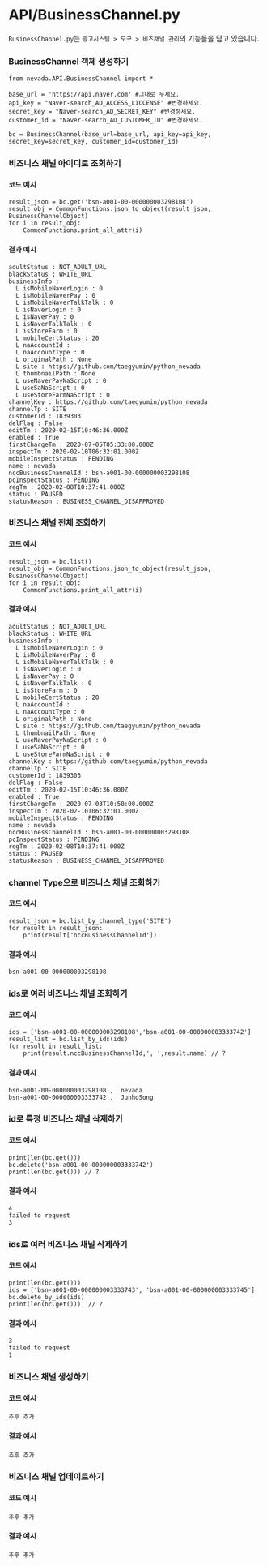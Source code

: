 # API/BusinessChannel.py
`BusinessChannel.py`는 `광고시스템 > 도구 > 비즈채널 관리`의 기능들을 담고 있습니다. <br>

### BusinessChannel 객체 생성하기
	from nevada.API.BusinessChannel import *
	
	base_url = 'https://api.naver.com' #그대로 두세요.
	api_key = "Naver-search_AD_ACCESS_LICCENSE" #변경하세요.
	secret_key = "Naver-search_AD_SECRET_KEY" #변경하세요.
	customer_id = "Naver-search_AD_CUSTOMER_ID" #변경하세요.
	
	bc = BusinessChannel(base_url=base_url, api_key=api_key, secret_key=secret_key, customer_id=customer_id)
	
### 비즈니스 채널 아이디로 조회하기
#### 코드 예시
    result_json = bc.get('bsn-a001-00-000000003298108')
    result_obj = CommonFunctions.json_to_object(result_json, BusinessChannelObject)
    for i in result_obj:
        CommonFunctions.print_all_attr(i)

       
#### 결과 예시

    adultStatus : NOT_ADULT_URL
    blackStatus : WHITE_URL
    businessInfo : 
      L isMobileNaverLogin : 0
      L isMobileNaverPay : 0
      L isMobileNaverTalkTalk : 0
      L isNaverLogin : 0
      L isNaverPay : 0
      L isNaverTalkTalk : 0
      L isStoreFarm : 0
      L mobileCertStatus : 20
      L naAccountId : 
      L naAccountType : 0
      L originalPath : None
      L site : https://github.com/taegyumin/python_nevada
      L thumbnailPath : None
      L useNaverPayNaScript : 0
      L useSaNaScript : 0
      L useStoreFarmNaScript : 0
    channelKey : https://github.com/taegyumin/python_nevada
    channelTp : SITE
    customerId : 1839303
    delFlag : False
    editTm : 2020-02-15T10:46:36.000Z
    enabled : True
    firstChargeTm : 2020-07-05T05:33:00.000Z
    inspectTm : 2020-02-10T06:32:01.000Z
    mobileInspectStatus : PENDING
    name : nevada
    nccBusinessChannelId : bsn-a001-00-000000003298108
    pcInspectStatus : PENDING
    regTm : 2020-02-08T10:37:41.000Z
    status : PAUSED
    statusReason : BUSINESS_CHANNEL_DISAPPROVED


### 비즈니스 채널 전체 조회하기
#### 코드 예시
    result_json = bc.list()
    result_obj = CommonFunctions.json_to_object(result_json, BusinessChannelObject)
    for i in result_obj:
        CommonFunctions.print_all_attr(i)

       
#### 결과 예시

    adultStatus : NOT_ADULT_URL
    blackStatus : WHITE_URL
    businessInfo : 
      L isMobileNaverLogin : 0
      L isMobileNaverPay : 0
      L isMobileNaverTalkTalk : 0
      L isNaverLogin : 0
      L isNaverPay : 0
      L isNaverTalkTalk : 0
      L isStoreFarm : 0
      L mobileCertStatus : 20
      L naAccountId : 
      L naAccountType : 0
      L originalPath : None
      L site : https://github.com/taegyumin/python_nevada
      L thumbnailPath : None
      L useNaverPayNaScript : 0
      L useSaNaScript : 0
      L useStoreFarmNaScript : 0
    channelKey : https://github.com/taegyumin/python_nevada
    channelTp : SITE
    customerId : 1839303
    delFlag : False
    editTm : 2020-02-15T10:46:36.000Z
    enabled : True
    firstChargeTm : 2020-07-03T10:58:00.000Z
    inspectTm : 2020-02-10T06:32:01.000Z
    mobileInspectStatus : PENDING
    name : nevada
    nccBusinessChannelId : bsn-a001-00-000000003298108
    pcInspectStatus : PENDING
    regTm : 2020-02-08T10:37:41.000Z
    status : PAUSED
    statusReason : BUSINESS_CHANNEL_DISAPPROVED

### channel Type으로 비즈니스 채널 조회하기
#### 코드 예시
    result_json = bc.list_by_channel_type('SITE')
    for result in result_json:
        print(result['nccBusinessChannelId'])
        
#### 결과 예시
    bsn-a001-00-000000003298108
    
    
### ids로 여러 비즈니스 채널 조회하기
#### 코드 예시
    ids = ['bsn-a001-00-000000003298108','bsn-a001-00-000000003333742']
    result_list = bc.list_by_ids(ids)
    for result in result_list:
        print(result.nccBusinessChannelId,', ',result.name) // ?
        
#### 결과 예시
    bsn-a001-00-000000003298108 ,  nevada
    bsn-a001-00-000000003333742 ,  JunhoSong

### id로 특정 비즈니스 채널 삭제하기
#### 코드 예시
    print(len(bc.get()))
    bc.delete('bsn-a001-00-000000003333742')
    print(len(bc.get())) // ?

#### 결과 예시
    4
    failed to request
    3
    
### ids로 여러 비즈니스 채널 삭제하기
#### 코드 예시
    print(len(bc.get()))
    ids = ['bsn-a001-00-000000003333743', 'bsn-a001-00-000000003333745']
    bc.delete_by_ids(ids)
    print(len(bc.get()))  // ?
    
#### 결과 예시
    3
    failed to request
    1
    
### 비즈니스 채널 생성하기
#### 코드 예시
	추후 추가
#### 결과 예시
	추후 추가

### 비즈니스 채널 업데이트하기
#### 코드 예시
	추후 추가
#### 결과 예시
	추후 추가